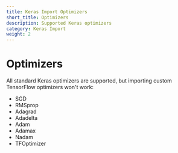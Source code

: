 ```yaml
---
title: Keras Import Optimizers
short_title: Optimizers
description: Supported Keras optimizers
category: Keras Import
weight: 2
---
```


# Optimizers

All standard Keras optimizers are supported, but importing custom TensorFlow optimizers won't work:

*  SGD
*  RMSprop
*  Adagrad
*  Adadelta
*  Adam
*  Adamax
*  Nadam
*  TFOptimizer

